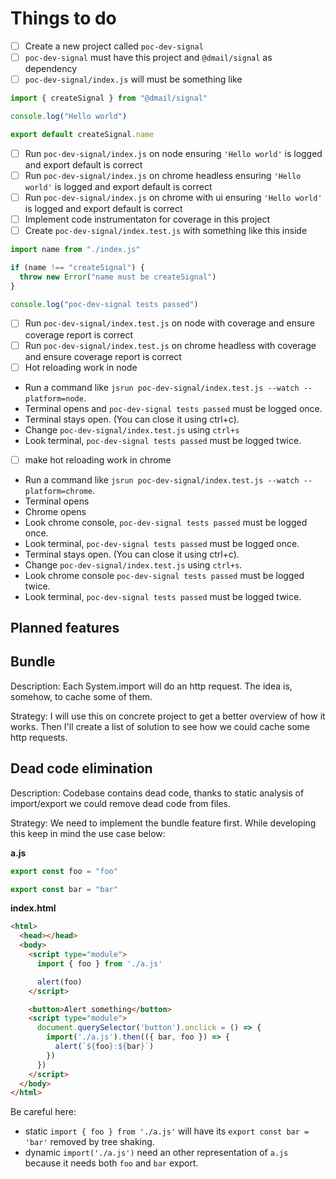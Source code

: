 # Things to do

- [ ] Create a new project called `poc-dev-signal`
- [ ] `poc-dev-signal` must have this project and `@dmail/signal` as dependency
- [ ] `poc-dev-signal/index.js` will must be something like

```javascript
import { createSignal } from "@dmail/signal"

console.log("Hello world")

export default createSignal.name
```

- [ ] Run `poc-dev-signal/index.js` on node ensuring `'Hello world'` is logged and export default is correct
- [ ] Run `poc-dev-signal/index.js` on chrome headless ensuring `'Hello world'` is logged and export default is correct
- [ ] Run `poc-dev-signal/index.js` on chrome with ui ensuring `'Hello world'` is logged and export default is correct
- [ ] Implement code instrumentaton for coverage in this project
- [ ] Create `poc-dev-signal/index.test.js` with something like this inside

```javascript
import name from "./index.js"

if (name !== "createSignal") {
  throw new Error("name must be createSignal")
}

console.log("poc-dev-signal tests passed")
```

- [ ] Run `poc-dev-signal/index.test.js` on node with coverage and ensure coverage report is correct
- [ ] Run `poc-dev-signal/index.test.js` on chrome headless with coverage and ensure coverage report is correct
- [ ] Hot reloading work in node

* Run a command like `jsrun poc-dev-signal/index.test.js --watch --platform=node`.
* Terminal opens and `poc-dev-signal tests passed` must be logged once.
* Terminal stays open. (You can close it using ctrl+c).
* Change `poc-dev-signal/index.test.js` using `ctrl+s`
* Look terminal, `poc-dev-signal tests passed` must be logged twice.
- [ ] make hot reloading work in chrome
* Run a command like `jsrun poc-dev-signal/index.test.js --watch --platform=chrome`.
* Terminal opens
* Chrome opens
* Look chrome console, `poc-dev-signal tests passed` must be logged once.
* Look terminal, `poc-dev-signal tests passed` must be logged once.
* Terminal stays open. (You can close it using ctrl+c).
* Change `poc-dev-signal/index.test.js` using `ctrl+s`.
* Look chrome console `poc-dev-signal tests passed` must be logged twice.
* Look terminal, `poc-dev-signal tests passed` must be logged twice.

## Planned features

## Bundle

Description: Each System.import will do an http request. The idea is, somehow, to cache some of them.

Strategy: I will use this on concrete project to get a better overview of how it works. Then I'll create a list of solution to see how we could cache some http requests.

## Dead code elimination

Description: Codebase contains dead code, thanks to static analysis of import/export we could remove dead code from files.

Strategy: We need to implement the bundle feature first. While developing this keep in mind the use case below:

**a.js**

```javascript
export const foo = "foo"

export const bar = "bar"
```

**index.html**

```html
<html>
  <head></head>
  <body>
    <script type="module">
      import { foo } from './a.js'

      alert(foo)
    </script>

    <button>Alert something</button>
    <script type="module">
      document.querySelector('button').onclick = () => {
        import('./a.js').then(({ bar, foo }) => {
          alert(`${foo}:${bar}`)
        })
      })
    </script>
  </body>
</html>
```

Be careful here:

* static `import { foo } from './a.js'` will have its `export const bar = 'bar'` removed by tree shaking.
* dynamic `import('./a.js')` need an other representation of `a.js` because it needs both `foo` and `bar` export.
